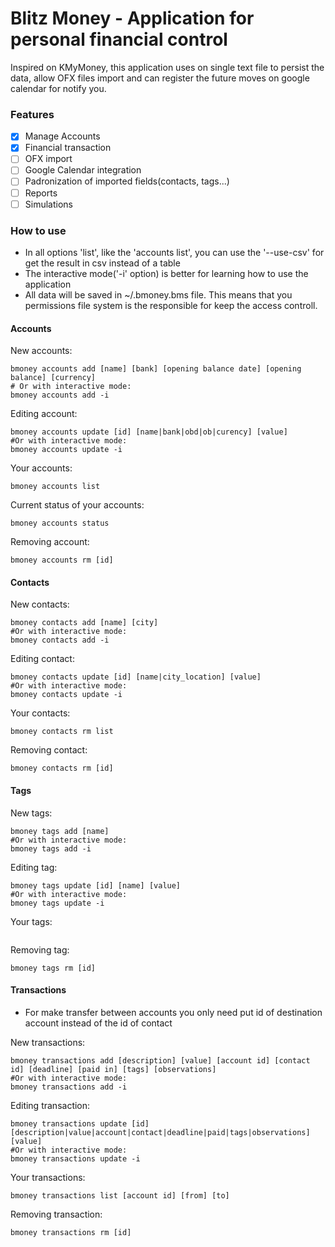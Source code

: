 # Blitz Money - Application for personal financial control

Inspired on KMyMoney, this application uses on single text file to persist the data, allow OFX files import and can register the future moves on google calendar for notify you.

### Features

- [x] Manage Accounts
- [x] Financial transaction
- [ ] OFX import
- [ ] Google Calendar integration
- [ ] Padronization of imported fields(contacts, tags...)
- [ ] Reports
- [ ] Simulations

### How to use

- In all options 'list', like the 'accounts list', you can use the '--use-csv' for get the result in csv instead of a table
- The interactive mode('-i' option) is better for learning how to use the application
- All data will be saved in ~/.bmoney.bms file. This means that you permissions file system is the responsible for keep the access controll.

#### Accounts

New accounts:

```shell
bmoney accounts add [name] [bank] [opening balance date] [opening balance] [currency]
# Or with interactive mode:
bmoney accounts add -i
```

Editing account:

```shell
bmoney accounts update [id] [name|bank|obd|ob|curency] [value]
#Or with interactive mode:
bmoney accounts update -i
```

Your accounts:

```shell
bmoney accounts list
```

Current status of your accounts:

```shell
bmoney accounts status
```

Removing account:

```shell
bmoney accounts rm [id]
```

#### Contacts

New contacts:

```shell
bmoney contacts add [name] [city]
#Or with interactive mode:
bmoney contacts add -i
```

Editing contact:

```shell
bmoney contacts update [id] [name|city_location] [value]
#Or with interactive mode:
bmoney contacts update -i
```

Your contacts:

```shell
bmoney contacts rm list
```

Removing contact:

```shell
bmoney contacts rm [id]
```

#### Tags

New tags:

```shell
bmoney tags add [name]
#Or with interactive mode:
bmoney tags add -i
```

Editing tag:

```shell
bmoney tags update [id] [name] [value]
#Or with interactive mode:
bmoney tags update -i
```

Your tags:

```shell
```

Removing tag:

```shell
bmoney tags rm [id]
```

#### Transactions

- For make transfer between accounts you only need put id of destination account instead of the id of contact

New transactions:

```shell
bmoney transactions add [description] [value] [account id] [contact id] [deadline] [paid in] [tags] [observations]
#Or with interactive mode:
bmoney transactions add -i
```

Editing transaction:

```shell
bmoney transactions update [id] [description|value|account|contact|deadline|paid|tags|observations] [value]
#Or with interactive mode:
bmoney transactions update -i
```

Your transactions:

```shell
bmoney transactions list [account id] [from] [to]
```

Removing transaction:

```shell
bmoney transactions rm [id]
```
